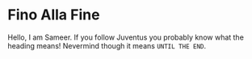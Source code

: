 # Fino Alla Fine
Hello, I am Sameer. If you follow Juventus you probably know what the heading means! Nevermind though it means `UNTIL THE END`.
